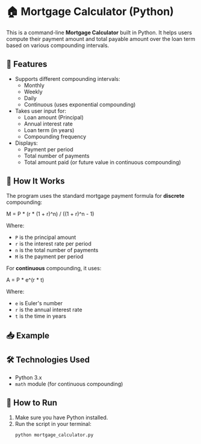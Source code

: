 # 🏠 Mortgage Calculator (Python)

This is a command-line **Mortgage Calculator** built in Python. It helps users compute their payment amount and total payable amount over the loan term based on various compounding intervals.

## 📌 Features

- Supports different compounding intervals:
  - Monthly
  - Weekly
  - Daily
  - Continuous (uses exponential compounding)
- Takes user input for:
  - Loan amount (Principal)
  - Annual interest rate
  - Loan term (in years)
  - Compounding frequency
- Displays:
  - Payment per period
  - Total number of payments
  - Total amount paid (or future value in continuous compounding)

## 📎 How It Works

The program uses the standard mortgage payment formula for **discrete** compounding:

M = P * (r * (1 + r)^n) / ((1 + r)^n - 1)

Where:
- `P` is the principal amount
- `r` is the interest rate per period
- `n` is the total number of payments
- `M` is the payment per period

For **continuous** compounding, it uses:

A = P * e^(r * t)

Where:
- `e` is Euler's number
- `r` is the annual interest rate
- `t` is the time in years

## 📥 Example


## 🛠 Technologies Used

- Python 3.x
- `math` module (for continuous compounding)

## 📂 How to Run

1. Make sure you have Python installed.
2. Run the script in your terminal:
   ```bash
   python mortgage_calculator.py